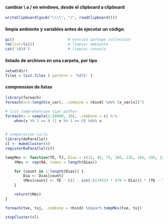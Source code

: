 #### cambiar \ a / en windows, desde el clipboard a clipboard

```R
writeClipboard(gsub("\\\\", "/", readClipboard()))
```

#### limpia ambiente y variables antes de ejecutar un código. 
```R
gc()                        # ejecuta garbage collection
rm(list=ls())               # limpiar ambiente
cat('\014')                 # limpiar consola
```
#### listado de archivos en una carpeta, por tipo
```R
setwd(dir)
files = list.files ( pattern = 'hdf$' ) 
```
#### comprension de listas
```R
library(foreach)
foreach(x=1:length(x_var), .combine = rbind) %do% (x_var[x])^2

# list comprehension tipo python
foreach(x = sample(1:10000, 10), .combine = c) %:%
    when(x %% 3 == 0 || x %% 5 == 0) %do% x
    

# comparacion ciclo
library(doParallel)
cl <- makeCluster(4)
registerDoParallel(cl)

tempMes <- function(TE, TJ, Dias = c(15, 45, 75, 105, 135, 165, 195, 225, 255, 285, 315, 345)) {
    tMes <- rep(NA, times = length(Dias))

    for (count in 1:length(Dias)) {
        Dia <- Dias[count]
        tMes[count] <- TE - ((1 - sin(.0174533 * (70 + Dia))) * (TE - TJ) * .5) - .5 * ((sin(.0174533 * (Dia - 180))))
    }

    return(tMes)
}

foreach(txe, txj, .combine = rbind) %dopar% tempMes(txe, txj)

stopCluster(cl)



```
